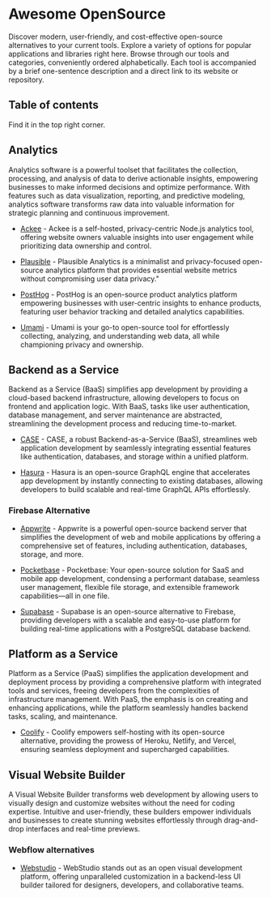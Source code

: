 # Awesome OpenSource

Discover modern, user-friendly, and cost-effective open-source alternatives to your current tools. Explore a variety of options for popular applications and libraries right here. Browse through our tools and categories, conveniently ordered alphabetically. Each tool is accompanied by a brief one-sentence description and a direct link to its website or repository.
 
## Table of contents

Find it in the top right corner.

## Analytics

Analytics software is a powerful toolset that facilitates the collection, processing, and analysis of data to derive actionable insights, empowering businesses to make informed decisions and optimize performance. With features such as data visualization, reporting, and predictive modeling, analytics software transforms raw data into valuable information for strategic planning and continuous improvement.

- [Ackee](https://ackee.electerious.com/) - Ackee is a self-hosted, privacy-centric Node.js analytics tool, offering website owners valuable insights into user engagement while prioritizing data ownership and control.

- [Plausible](https://plausible.io/) - Plausible Analytics is a minimalist and privacy-focused open-source analytics platform that provides essential website metrics without compromising user data privacy."

- [PostHog](https://posthog.com/) - PostHog is an open-source product analytics platform empowering businesses with user-centric insights to enhance products, featuring user behavior tracking and detailed analytics capabilities.

- [Umami](https://umami.is/) - Umami is your go-to open-source tool for effortlessly collecting, analyzing, and understanding web data, all while championing privacy and ownership.

## Backend as a Service

Backend as a Service (BaaS) simplifies app development by providing a cloud-based backend infrastructure, allowing developers to focus on frontend and application logic. With BaaS, tasks like user authentication, database management, and server maintenance are abstracted, streamlining the development process and reducing time-to-market.

- [CASE](https://case.app/) - CASE, a robust Backend-as-a-Service (BaaS), streamlines web application development by seamlessly integrating essential features like authentication, databases, and storage within a unified platform.
  
- [Hasura](https://hasura.io/) - Hasura is an open-source GraphQL engine that accelerates app development by instantly connecting to existing databases, allowing developers to build scalable and real-time GraphQL APIs effortlessly.

### Firebase Alternative

- [Appwrite](https://appwrite.io/) - Appwrite is a powerful open-source backend server that simplifies the development of web and mobile applications by offering a comprehensive set of features, including authentication, databases, storage, and more.

- [Pocketbase](https://pocketbase.io/) - Pocketbase: Your open-source solution for SaaS and mobile app development, condensing a performant database, seamless user management, flexible file storage, and extensible framework capabilities—all in one file.

- [Supabase](https://supabase.com/) - Supabase is an open-source alternative to Firebase, providing developers with a scalable and easy-to-use platform for building real-time applications with a PostgreSQL database backend.

## Platform as a Service

Platform as a Service (PaaS) simplifies the application development and deployment process by providing a comprehensive platform with integrated tools and services, freeing developers from the complexities of infrastructure management. With PaaS, the emphasis is on creating and enhancing applications, while the platform seamlessly handles backend tasks, scaling, and maintenance.

- [Coolify](https://coolify.io/) - Coolify empowers self-hosting with its open-source alternative, providing the prowess of Heroku, Netlify, and Vercel, ensuring seamless deployment and supercharged capabilities.

## Visual Website Builder

A Visual Website Builder transforms web development by allowing users to visually design and customize websites without the need for coding expertise. Intuitive and user-friendly, these builders empower individuals and businesses to create stunning websites effortlessly through drag-and-drop interfaces and real-time previews.

### Webflow alternatives

- [Webstudio](https://webstudio.is/) - WebStudio stands out as an open visual development platform, offering unparalleled customization in a backend-less UI builder tailored for designers, developers, and collaborative teams.

